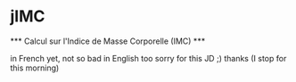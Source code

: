 # jIMC

*** Calcul sur l'Indice de Masse Corporelle (IMC) ***

in French yet, not so bad in English too sorry for this JD ;) thanks (I stop for this morning)
